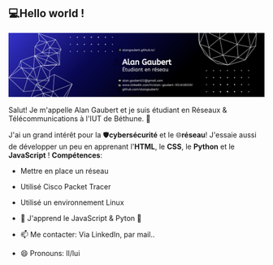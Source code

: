 ## 💻Hello world !
![bannière github Alan](https://github.com/alangaubert/alangaubert/blob/main/banner_alan-gaubert.png)

Salut! Je m'appelle Alan Gaubert et je suis étudiant en Réseaux & Télécommunications à l'IUT de Béthune. 🏫 

J'ai un grand intérêt pour la 🛡️**cybersécurité** et le 🌐**réseau**! J'essaie aussi de développer un peu en apprenant l'**HTML**, le **CSS**, le **Python** et le **JavaScript** !
**Compétences**:
- Mettre en place un réseau
- Utilisé Cisco Packet Tracer
- Utilisé un environnement Linux


- 🌱 J'apprend le JavaScript & Pyton 🐍
- 📫 Me contacter: Via LinkedIn, par mail..
- 😄 Pronouns: Il/lui
